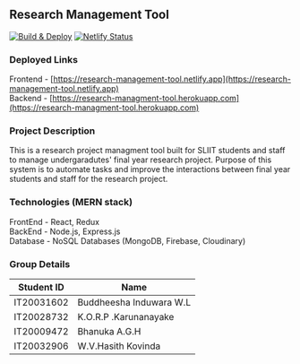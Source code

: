 ## Research Management Tool

[![Build & Deploy](https://github.com/BhanukaAGH/Research-management-tool-Backend/actions/workflows/main.yml/badge.svg)](https://github.com/BhanukaAGH/Research-management-tool-Backend/actions/workflows/main.yml)
[![Netlify Status](https://api.netlify.com/api/v1/badges/15caaa3c-89a6-43f2-9f16-9ec281bc03a9/deploy-status)](https://app.netlify.com/sites/research-management-tool/deploys)

### Deployed Links

Frontend - [https://research-management-tool.netlify.app](https://research-management-tool.netlify.app) \
Backend - [https://research-managment-tool.herokuapp.com](https://research-managment-tool.herokuapp.com)

### Project Description

This is a research project managment tool built for SLIIT students and staff to manage undergaradutes' final year research project. Purpose of this system is to automate tasks and improve the interactions between final year students and staff for the research project.

### Technologies (MERN stack)

FrontEnd - React, Redux\
BackEnd - Node.js, Express.js\
Database - NoSQL Databases (MongoDB, Firebase, Cloudinary)

### Group Details

| Student ID | Name                    |
| ---------- | ----------------------- |
| IT20031602 | Buddheesha Induwara W.L |
| IT20028732 | K.O.R.P .Karunanayake   |
| IT20009472 | Bhanuka A.G.H           |
| IT20032906 | W.V.Hasith Kovinda      |
